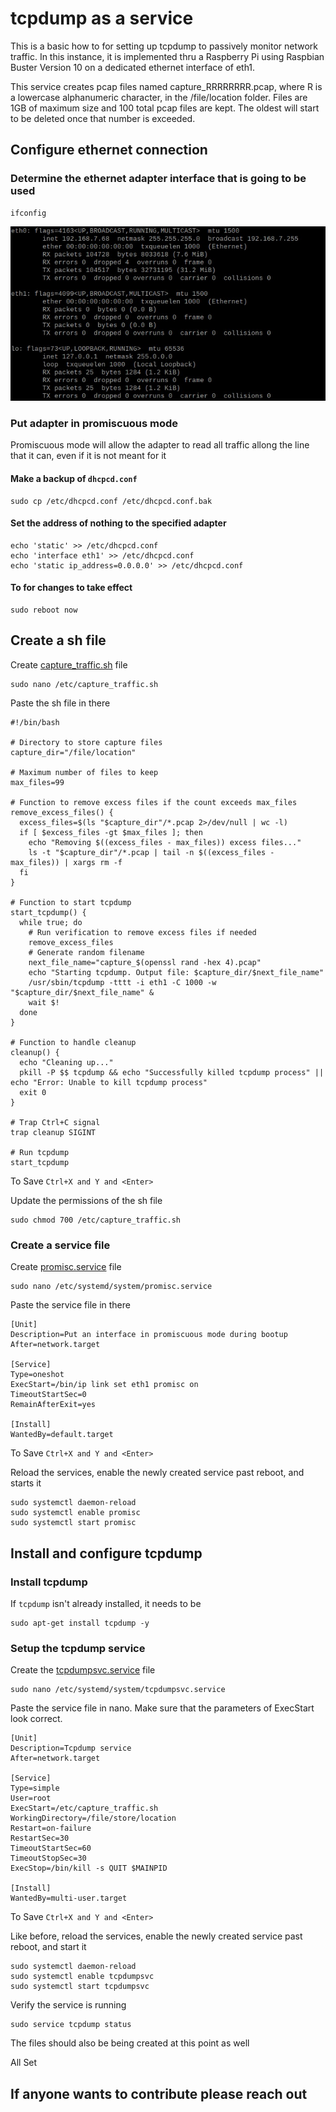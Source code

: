 # tcpdump as a service
This is a basic how to for setting up tcpdump to passively monitor network traffic.
In this instance, it is implemented thru a Raspberry Pi using Raspbian Buster Version 10 on a dedicated ethernet interface of eth1.

This service creates pcap files named capture_RRRRRRRR.pcap, where R is a lowercase alphanumeric character, in the /file/location folder.
Files are 1GB of maximum size and 100 total pcap files are kept.  The oldest will start to be deleted once that number is exceeded.

## Configure ethernet connection
### Determine the ethernet adapter interface that is going to be used
```shell
ifconfig
```
<img src="ifconfig.jpg">

### Put adapter in promiscuous mode
Promiscuous mode will allow the adapter to read all traffic allong the line that it can, even if it is not meant for it

#### Make a backup of `dhcpcd.conf`
```shell
sudo cp /etc/dhcpcd.conf /etc/dhcpcd.conf.bak
```
#### Set the address of nothing to the specified adapter
```shell
echo 'static' >> /etc/dhcpcd.conf
echo 'interface eth1' >> /etc/dhcpcd.conf
echo 'static ip_address=0.0.0.0' >> /etc/dhcpcd.conf
```
#### To for changes to take effect
```shell
sudo reboot now
```
## Create a sh file
Create <a href="capture_traffic.sh">capture_traffic.sh</a> file
```shell
sudo nano /etc/capture_traffic.sh
```
Paste the sh file in there
```
#!/bin/bash

# Directory to store capture files
capture_dir="/file/location"

# Maximum number of files to keep
max_files=99

# Function to remove excess files if the count exceeds max_files
remove_excess_files() {
  excess_files=$(ls "$capture_dir"/*.pcap 2>/dev/null | wc -l)
  if [ $excess_files -gt $max_files ]; then
    echo "Removing $((excess_files - max_files)) excess files..."
    ls -t "$capture_dir"/*.pcap | tail -n $((excess_files - max_files)) | xargs rm -f
  fi
}

# Function to start tcpdump
start_tcpdump() {
  while true; do
    # Run verification to remove excess files if needed
    remove_excess_files
    # Generate random filename
    next_file_name="capture_$(openssl rand -hex 4).pcap"
    echo "Starting tcpdump. Output file: $capture_dir/$next_file_name"
    /usr/sbin/tcpdump -tttt -i eth1 -C 1000 -w "$capture_dir/$next_file_name" &
    wait $!
  done
}

# Function to handle cleanup
cleanup() {
  echo "Cleaning up..."
  pkill -P $$ tcpdump && echo "Successfully killed tcpdump process" || echo "Error: Unable to kill tcpdump process"
  exit 0
}

# Trap Ctrl+C signal
trap cleanup SIGINT

# Run tcpdump
start_tcpdump
```
To Save `Ctrl+X and Y and <Enter>`

Update the permissions of the sh file

```shell
sudo chmod 700 /etc/capture_traffic.sh
```
### Create a service file
Create <a href="promisc.service">promisc.service</a> file
```shell
sudo nano /etc/systemd/system/promisc.service
```
Paste the service file in there
```shell
[Unit]
Description=Put an interface in promiscuous mode during bootup
After=network.target

[Service]
Type=oneshot
ExecStart=/bin/ip link set eth1 promisc on
TimeoutStartSec=0
RemainAfterExit=yes

[Install]
WantedBy=default.target
```
To Save `Ctrl+X and Y and <Enter>`

Reload the services, enable the newly created service past reboot, and starts it
```shell
sudo systemctl daemon-reload
sudo systemctl enable promisc
sudo systemctl start promisc
```


## Install and configure tcpdump
### Install tcpdump
If `tcpdump` isn't already installed, it needs to be
```shell
sudo apt-get install tcpdump -y
```

### Setup the tcpdump service
Create the <a href="tcpdumpsvc.service">tcpdumpsvc.service</a> file
```shell
sudo nano /etc/systemd/system/tcpdumpsvc.service
```

Paste the service file in nano.  Make sure that the parameters of ExecStart look correct.
```shell
[Unit]
Description=Tcpdump service
After=network.target

[Service]
Type=simple
User=root
ExecStart=/etc/capture_traffic.sh
WorkingDirectory=/file/store/location
Restart=on-failure
RestartSec=30
TimeoutStartSec=60
TimeoutStopSec=30
ExecStop=/bin/kill -s QUIT $MAINPID

[Install]
WantedBy=multi-user.target
```
To Save `Ctrl+X and Y and <Enter>`

Like before, reload the services, enable the newly created service past reboot, and start it
```shell
sudo systemctl daemon-reload
sudo systemctl enable tcpdumpsvc
sudo systemctl start tcpdumpsvc
```

Verify the service is running
```shell
sudo service tcpdump status
```

The files should also be being created at this point as well

All Set


## If anyone wants to contribute please reach out
